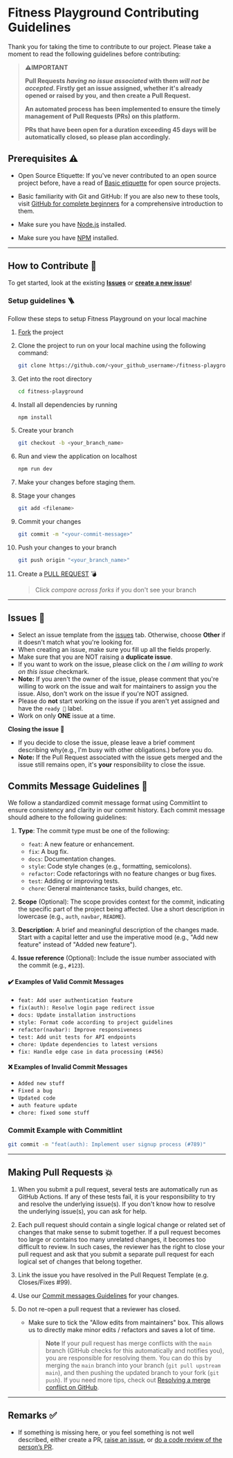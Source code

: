 # Fitness Playground Contributing Guidelines

Thank you for taking the time to contribute to our project. Please take a moment to read the following guidelines before contributing:

> **⚠️IMPORTANT**
>
> **Pull Requests _having no issue associated_ with them _will not be accepted_. Firstly get an issue assigned, whether it's already opened or raised by you, and then create a Pull Request.**
>
> **An automated process has been implemented to ensure the timely management of Pull Requests (PRs) on this platform.**
>
> **PRs that have been open for a duration exceeding 45 days will be automatically closed, so please plan accordingly.**

## Prerequisites ⚠️

- Open Source Etiquette: If you've never contributed to an open source project before, have a read of [Basic etiquette](https://developer.mozilla.org/en-US/docs/MDN/Community/Open_source_etiquette) for open source projects.

- Basic familiarity with Git and GitHub: If you are also new to these tools, visit [GitHub for complete beginners](https://developer.mozilla.org/en-US/docs/MDN/Contribute/GitHub_beginners) for a comprehensive introduction to them.

- Make sure you have [Node.js](https://nodejs.org/) installed.
- Make sure you have [NPM](https://docs.npmjs.com/downloading-and-installing-node-js-and-npm) installed.

---

## How to Contribute 🤔

To get started, look at the existing [**Issues**](https://github.com/hachondeoro/fitness-playground/issues) or [**create a new issue**](https://github.com/hachondeoro/fitness-playground/issues/new/choose)!

### Setup guidelines 🪜
Follow these steps to setup Fitness Playground on your local machine

1. [Fork](https://github.com/hachondeoro/fitness-playground/fork) the project
2. Clone the project to run on your local machine using the following command:

   ```sh
   git clone https://github.com/<your_github_username>/fitness-playground.git
   ```

3. Get into the root directory

   ```sh
   cd fitness-playground
   ```

4. Install all dependencies by running

   ```sh
   npm install
   ```

5. Create your branch

   ```sh
   git checkout -b <your_branch_name>
   ```

6. Run and view the application on localhost

   ```sh
   npm run dev
   ```

7. Make your changes before staging them.

8. Stage your changes

   ```sh
   git add <filename>
   ```

9. Commit your changes

   ```sh
   git commit -m "<your-commit-message>"
   ```

10. Push your changes to your branch

    ```sh
    git push origin "<your_branch_name>"
    ```

11. Create a [PULL REQUEST](https://github.com/hachondeoro/fitness-playground/compare) 💣

    > Click _compare across forks_ if you don't see your branch

---

## Issues 🎃

- Select an issue template from the [issues](https://github.com/hachondeoro/fitness-playground/issues/new/choose) tab. Otherwise, choose **Other** if it doesn't match what you're looking for.
- When creating an issue, make sure you fill up all the fields properly.
- Make sure that you are NOT raising a **duplicate issue**.
- If you want to work on the issue, please click on the _I am willing to work on this issue_ checkmark.
- **Note:** If you aren't the owner of the issue, please comment that you're willing to work on the issue and wait for maintainers to assign you the issue. Also, don't work on the issue if you're NOT assigned.
- Please do **not** start working on the issue if you aren't yet assigned and have the `ready 🚀` label.
- Work on only **ONE** issue at a time.

**Closing the issue** 📍

- If you decide to close the issue, please leave a brief comment describing why(e.g., I'm busy with other obligations.) before you do.
- **Note:** If the Pull Request associated with the issue gets merged and the issue still remains open, it's **your** responsibility to close the issue.

## Commits Message Guidelines 💬

We follow a standardized commit message format using Commitlint to ensure consistency and clarity in our commit history. Each commit message should adhere to the following guidelines:

1. **Type**: The commit type must be one of the following:

    - `feat`: A new feature or enhancement.
    - `fix`: A bug fix.
    - `docs`: Documentation changes.
    - `style`: Code style changes (e.g., formatting, semicolons).
    - `refactor`: Code refactorings with no feature changes or bug fixes.
    - `test`: Adding or improving tests.
    - `chore`: General maintenance tasks, build changes, etc.

2. **Scope** (Optional): The scope provides context for the commit, indicating the specific part of the project being affected. Use a short description in lowercase (e.g., `auth`, `navbar`, `README`).

3. **Description**: A brief and meaningful description of the changes made. Start with a capital letter and use the imperative mood (e.g., "Add new feature" instead of "Added new feature").

4. **Issue reference** (Optional): Include the issue number associated with the commit (e.g., `#123`).

#### ✔️ Examples of Valid Commit Messages

- `feat: Add user authentication feature`
- `fix(auth): Resolve login page redirect issue`
- `docs: Update installation instructions`
- `style: Format code according to project guidelines`
- `refactor(navbar): Improve responsiveness`
- `test: Add unit tests for API endpoints`
- `chore: Update dependencies to latest versions`
- `fix: Handle edge case in data processing (#456)`

#### ❌ Examples of Invalid Commit Messages

- `Added new stuff`
- `Fixed a bug`
- `Updated code`
- `auth feature update`
- `chore: fixed some stuff`

### Commit Example with Commitlint

```bash
git commit -m "feat(auth): Implement user signup process (#789)"
```

---

## Making Pull Requests 💥

1. When you submit a pull request, several tests are automatically run
   as GitHub Actions. If any of these tests fail, it is your responsibility to try and resolve the underlying issue(s). If you don't know how to resolve the underlying issue(s), you can ask for help.

2. Each pull request should contain a single logical change or related set of changes that make sense to submit together. If a pull request becomes too large or contains too many unrelated changes, it becomes too difficult to review. In such cases, the reviewer has the right to close your pull request and ask that you submit a separate pull request for each logical set of changes that belong together.

3. Link the issue you have resolved in the Pull Request Template (e.g. Closes/Fixes #99).
4. Use our [Commit messages Guidelines](https://github.com/hachondeoro/fitness-playground/blob/main/CONTRIBUTING.md#commits-message-guidelines-) for your changes.
5. Do not re-open a pull request that a reviewer has closed.
    - Make sure to tick the "Allow edits from maintainers" box. This allows us to directly make minor edits / refactors and saves a lot of time.
      > **Note**
      > If your pull request has merge conflicts with the `main` branch (GitHub checks for this automatically and notifies you), you are responsible for resolving them. You can do this by merging the `main` branch into your branch (`git pull upstream main`), and then pushing the updated branch to your fork (`git push`). If you need more tips, check out [Resolving a merge conflict on GitHub](https://docs.github.com/en/pull-requests/collaborating-with-pull-requests/addressing-merge-conflicts/resolving-a-merge-conflict-on-github).

---

## Remarks ✅

- If something is missing here, or you feel something is not well described, either create a PR, [raise an issue](https://github.com/hachondeoro/fitness-playground/issues), or [do a code review of the person’s PR](https://www.freecodecamp.org/news/code-review-tips/).
